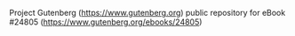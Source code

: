 Project Gutenberg (https://www.gutenberg.org) public repository for eBook #24805 (https://www.gutenberg.org/ebooks/24805)
